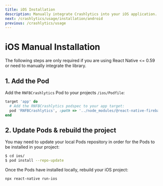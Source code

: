 ```yaml
---
title: iOS Installation
description: Manually integrate Crashlytics into your iOS application.
next: /crashlytics/usage/installation/android
previous: /crashlytics/usage
---
```


# iOS Manual Installation

The following steps are only required if you are using React Native \<= 0.59 or need to manually integrate the library.

## 1. Add the Pod

Add the `RNFBCrashlytics` Pod to your projects `/ios/Podfile`:

```ruby
target 'app' do
  # Add the RNFBCrashlytics podspec to your app target:
  pod 'RNFBCrashlytics', :path => '../node_modules/@react-native-firebase/crashlytics'
end
```

## 2. Update Pods & rebuild the project

You may need to update your local Pods repository in order for the Pods to be installed in your project:

```bash
$ cd ios/
$ pod install --repo-update
```

Once the Pods have installed locally, rebuild your iOS project:

```bash
npx react-native run-ios
```
